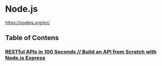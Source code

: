 # Node.js

https://nodejs.org/en/  

## Table of Contens

### [RESTful APIs in 100 Seconds // Build an API from Scratch with Node.js Express](./fireship/restful_api)